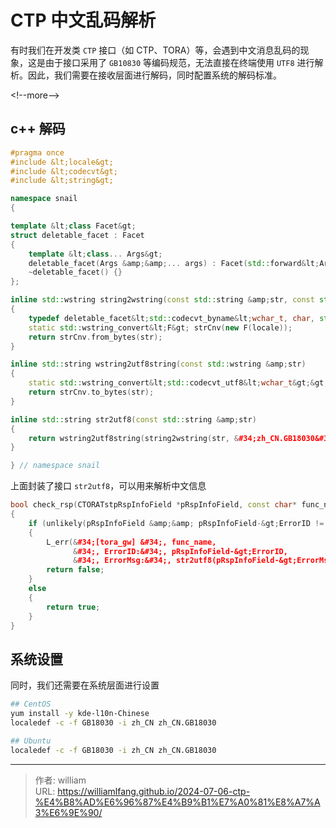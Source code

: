 # CTP 中文乱码解析


有时我们在开发类 `CTP` 接口（如 CTP、TORA）等，会遇到中文消息乱码的现象，这是由于接口采用了 `GB10830` 等编码规范，无法直接在终端使用 `UTF8` 进行解析。因此，我们需要在接收层面进行解码，同时配置系统的解码标准。

&lt;!--more--&gt;


## c&#43;&#43; 解码

```c&#43;&#43;
#pragma once
#include &lt;locale&gt;
#include &lt;codecvt&gt;
#include &lt;string&gt;

namespace snail
{

template &lt;class Facet&gt;
struct deletable_facet : Facet
{
    template &lt;class... Args&gt;
    deletable_facet(Args &amp;&amp;... args) : Facet(std::forward&lt;Args&gt;(args)...) {}
    ~deletable_facet() {}
};

inline std::wstring string2wstring(const std::string &amp;str, const std::string &amp;locale)
{
    typedef deletable_facet&lt;std::codecvt_byname&lt;wchar_t, char, std::mbstate_t&gt;&gt; F;
    static std::wstring_convert&lt;F&gt; strCnv(new F(locale));
    return strCnv.from_bytes(str);
}

inline std::string wstring2utf8string(const std::wstring &amp;str)
{
    static std::wstring_convert&lt;std::codecvt_utf8&lt;wchar_t&gt;&gt; strCnv;
    return strCnv.to_bytes(str);
}

inline std::string str2utf8(const std::string &amp;str)
{
    return wstring2utf8string(string2wstring(str, &#34;zh_CN.GB18030&#34;));
}

} // namespace snail
```

上面封装了接口 `str2utf8`，可以用来解析中文信息

```c&#43;&#43;
bool check_rsp(CTORATstpRspInfoField *pRspInfoField, const char* func_name)
{
    if (unlikely(pRspInfoField &amp;&amp; pRspInfoField-&gt;ErrorID != 0))
    {
        L_err(&#34;[tora_gw] &#34;, func_name,
              &#34;, ErrorID:&#34;, pRspInfoField-&gt;ErrorID,
              &#34;, ErrorMsg:&#34;, str2utf8(pRspInfoField-&gt;ErrorMsg));
        return false;
    }
    else
    {
        return true;
    }
}
```

## 系统设置

同时，我们还需要在系统层面进行设置

```bash
## CentOS
yum install -y kde-l10n-Chinese
localedef -c -f GB18030 -i zh_CN zh_CN.GB18030

## Ubuntu
localedef -c -f GB18030 -i zh_CN zh_CN.GB18030
```


---

> 作者: william  
> URL: https://williamlfang.github.io/2024-07-06-ctp-%E4%B8%AD%E6%96%87%E4%B9%B1%E7%A0%81%E8%A7%A3%E6%9E%90/  

